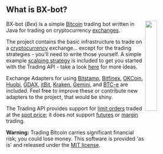 ## What is BX-bot?

<img src="https://raw.githubusercontent.com/gazbert/bxbot/master/docs/bxbot-cropped.png" align="right" width="25%" />

BX-bot (_Bex_) is a simple [Bitcoin](https://bitcoin.org) trading bot written in Java for trading on cryptocurrency [exchanges](https://bitcoinwisdom.com/).

The project contains the basic infrastructure to trade on a [cryptocurrency](http://coinmarketcap.com/) exchange...
except for the trading strategies - you'll need to write those yourself. A simple example [scalping strategy](http://www.investopedia.com/articles/trading/02/081902.asp) is included to get you started with the Trading API - take a look [here](http://www.investopedia.com/articles/active-trading/101014/basics-algorithmic-trading-concepts-and-examples.asp) for more ideas.

Exchange Adapters for using [Bitstamp](https://www.bitstamp.net), [Bitfinex](https://www.bitfinex.com), [OKCoin](https://www.okcoin.com/), [Huobi](https://www.huobi.com/), [GDAX](https://www.gdax.com/), [itBit](https://www.itbit.com/), [Kraken](https://www.kraken.com), [Gemini](https://gemini.com/), and [BTC-e](https://btc-e.com) are included. Feel free to improve these or contribute new adapters to the project, that would be shiny.

The Trading API provides support for [limit orders](http://www.investopedia.com/terms/l/limitorder.asp)
traded at the [spot price](http://www.investopedia.com/terms/s/spotprice.asp);
it does not support [futures](http://www.investopedia.com/university/beginners-guide-to-trading-futures/) or 
[margin](http://www.investopedia.com/university/margin/) trading.
 
**Warning:** Trading Bitcoin carries significant financial risk; you could lose money. This software is provided 'as is' and released under the [MIT license](http://opensource.org/licenses/MIT).
